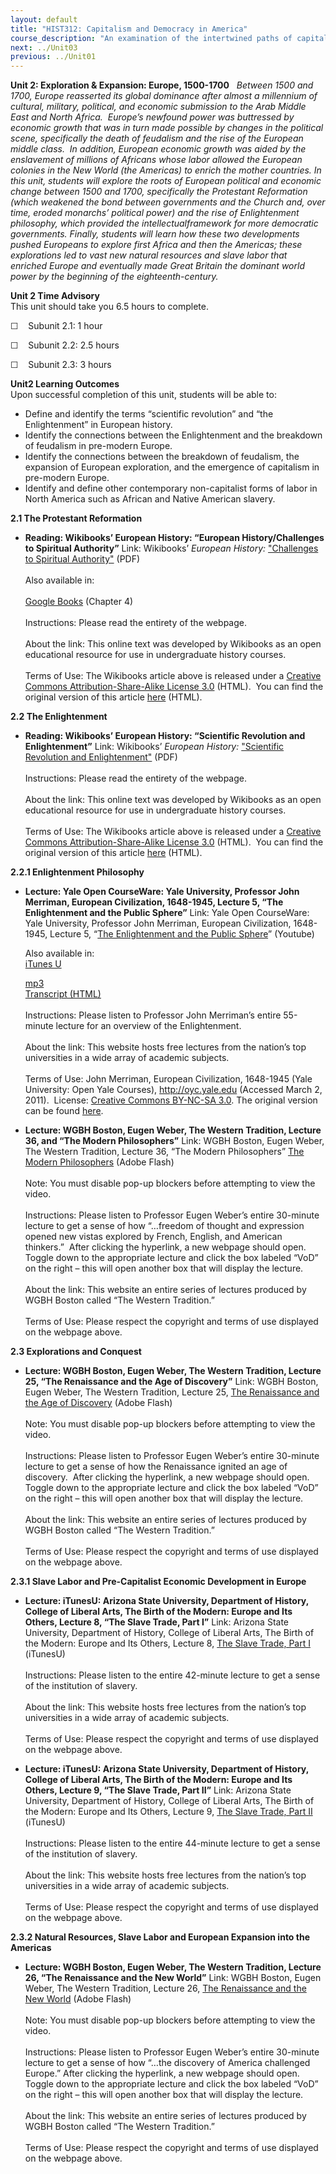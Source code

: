 ```yaml
---
layout: default
title: "HIST312: Capitalism and Democracy in America"
course_description: "An examination of the intertwined paths of capitalism and democracy in US history from the 17th century to the present, focusing on the connections between America’s economic and political development."
next: ../Unit03
previous: ../Unit01
---
```

**Unit 2: Exploration & Expansion: Europe, 1500-1700** <span
id="2"></span> 
*Between 1500 and 1700, Europe reasserted its global dominance after
almost a millennium of cultural, military, political, and economic
submission to the Arab Middle East and North Africa.  Europe’s newfound
power was buttressed by economic growth that was in turn made possible
by changes in the political scene, specifically the death of feudalism
and the rise of the European middle class.  In addition, European
economic growth was aided by the enslavement of millions of Africans
whose labor allowed the European colonies in the New World (the
Americas) to enrich the mother countries. In this unit, students will
explore the roots of European political and economic change between 1500
and 1700, specifically the Protestant Reformation (which weakened the
bond between governments and the Church and, over time, eroded monarchs’
political power) and the rise of Enlightenment philosophy, which
provided the intellectualframework for more democratic governments.
Finally, students will learn how these two developments pushed Europeans
to explore first Africa and then the Americas; these explorations led to
vast new natural resources and slave labor that enriched Europe and
eventually made Great Britain the dominant world power by the beginning
of the eighteenth-century.*

**Unit 2 Time Advisory**  
This unit should take you 6.5 hours to complete.

☐    Subunit 2.1: 1 hour

☐    Subunit 2.2: 2.5 hours

☐    Subunit 2.3: 3 hours

**Unit2 Learning Outcomes**  
Upon successful completion of this unit, students will be able to:

-   Define and identify the terms “scientific revolution” and “the
    Enlightenment” in European history.
-   Identify the connections between the Enlightenment and the breakdown
    of feudalism in pre-modern Europe.
-   Identify the connections between the breakdown of feudalism, the
    expansion of European exploration, and the emergence of capitalism
    in pre-modern Europe.
-   Identify and define other contemporary non-capitalist forms of labor
    in North America such as African and Native American slavery.

**2.1 The Protestant Reformation** <span id="2.1"></span> 
-   **Reading: Wikibooks’ European History: “European History/Challenges
    to Spiritual Authority”**
    Link: Wikibooks’ *European History:* ["Challenges to Spiritual
    Authority"](https://resources.saylor.org/archived/wp-content/uploads/2011/08/HIST-312-2.1-European-History-Challenges-to-Spiritual-Authority.pdf)
    (PDF)  
        
     Also available in:  
        
     [Google
    Books](http://books.google.com/books?id=AS3lhHWMkkIC&pg=PT48&lpg=PT48&dq=european+history+challenges+to+spiritual+authority&source=bl&ots=3FrAgcK98T&sig=4X0qV2jlCSFsmjyankv7MLVp3Qw&hl=en&ei=S6KgTLKAFsP7lweq47GlCg&sa=X&oi=book_result&ct=result&resnum=7&ved=0CDQQ6AEwBg#v=onepage&q&f=false)
    (Chapter 4)  
        
     Instructions: Please read the entirety of the webpage.  
        
     About the link: This online text was developed by Wikibooks as an
    open educational resource for use in undergraduate history
    courses.  
        
     Terms of Use: The Wikibooks article above is released under a
    [Creative Commons Attribution-Share-Alike License
    3.0](http://creativecommons.org/licenses/by-sa/3.0/) (HTML).  You
    can find the original version of this article
    [here](http://en.wikibooks.org/wiki/European_History/Challenges_to_Spiritual_Authority)
    (HTML).

**2.2 The Enlightenment** <span id="2.2"></span> 
-   **Reading: Wikibooks’ European History: “Scientific Revolution and
    Enlightenment”**
    Link: Wikibooks’ *European History:* ["Scientific Revolution and
    Enlightenment"](https://resources.saylor.org/archived/wp-content/uploads/2011/08/HIST312-2.2-European-History-Scientific-Revolution-and-Enlightenment.pdf)
    (PDF)  
        
     Instructions: Please read the entirety of the webpage.  
        
     About the link: This online text was developed by Wikibooks as an
    open educational resource for use in undergraduate history
    courses.  
        
     Terms of Use: The Wikibooks article above is released under a
    [Creative Commons Attribution-Share-Alike License
    3.0](http://creativecommons.org/licenses/by-sa/3.0/) (HTML).  You
    can find the original version of this article
    [here](http://en.wikibooks.org/wiki/European_History/Scientific_Revolution_and_Enlightenment)
    (HTML).

**2.2.1 Enlightenment Philosophy** <span id="2.2.1"></span> 
-   **Lecture: Yale Open CourseWare: Yale University, Professor John
    Merriman, European Civilization, 1648-1945, Lecture 5, “The
    Enlightenment and the Public Sphere”**
    Link: Yale Open CourseWare: Yale University, Professor John
    Merriman, European Civilization, 1648-1945, Lecture 5, “[The
    Enlightenment and the Public
    Sphere](http://www.youtube.com/watch?v=D2CmuJgurus)” (Youtube)  
      
     Also available in:   
     [iTunes
    U](http://deimos3.apple.com/WebObjects/Core.woa/Browse/yale.edu-dz.2821768462?i=2002787314)  

    [mp3](http://openmedia.yale.edu/projects/media_viewer/video_viewer2.php?window_size=audio&type=mp3&title=HIST%20202%20-%20Lecture%205%20-%20Prof.%20John%20Merriman&path=%2Fcourses%2Ffall08%2Fhist202%2Fmp3%2Fhist202_05_091708.mp3)   
     [Transcript (HTML)](http://oyc.yale.edu/transcript/574/hist-202)  
        
     Instructions: Please listen to Professor John Merriman’s entire
    55-minute lecture for an overview of the Enlightenment.  
        
     About the link: This website hosts free lectures from the nation’s
    top universities in a wide array of academic subjects.  
        
     Terms of Use: John Merriman, European Civilization, 1648-1945 (Yale
    University: Open Yale Courses), <http://oyc.yale.edu> (Accessed
    March 2, 2011).  License: [Creative Commons BY-NC-SA
    3.0](http://creativecommons.org/licenses/by-nc-sa/3.0/us/). The
    original version can be found
    [here](http://oyc.yale.edu/history/european-civilization-1648-1945/content/class-sessions).

-   **Lecture: WGBH Boston, Eugen Weber, The Western Tradition, Lecture
    36, and “The Modern Philosophers”**
    Link: WGBH Boston, Eugen Weber, The Western Tradition, Lecture 36,
    “The Modern Philosophers” [The Modern
    Philosophers](http://www.learner.org/resources/series58.html?pop=yes&pid=855)
    (Adobe Flash)  
        
     Note: You must disable pop-up blockers before attempting to view
    the video.  
        
     Instructions: Please listen to Professor Eugen Weber’s entire
    30-minute lecture to get a sense of how “…freedom of thought and
    expression opened new vistas explored by French, English, and
    American thinkers.”  After clicking the hyperlink, a new webpage
    should open.  Toggle down to the appropriate lecture and click the
    box labeled “VoD” on the right – this will open another box that
    will display the lecture.  
        
     About the link: This website an entire series of lectures produced
    by WGBH Boston called “The Western Tradition.”  
        
     Terms of Use: Please respect the copyright and terms of use
    displayed on the webpage above.

**2.3 Explorations and Conquest** <span id="2.3"></span> 
-   **Lecture: WGBH Boston, Eugen Weber, The Western Tradition, Lecture
    25, “The Renaissance and the Age of Discovery”**
    Link: WGBH Boston, Eugen Weber, The Western Tradition, Lecture 25,
    [The Renaissance and the Age of
    Discovery](http://www.learner.org/resources/series58.html?pop=yes&pid=855)
    (Adobe Flash)  
        
     Note: You must disable pop-up blockers before attempting to view
    the video.  
        
     Instructions: Please listen to Professor Eugen Weber’s entire
    30-minute lecture to get a sense of how the Renaissance ignited an
    age of discovery.  After clicking the hyperlink, a new webpage
    should open.  Toggle down to the appropriate lecture and click the
    box labeled “VoD” on the right – this will open another box that
    will display the lecture.  
        
     About the link: This website an entire series of lectures produced
    by WGBH Boston called “The Western Tradition.”  
        
     Terms of Use: Please respect the copyright and terms of use
    displayed on the webpage above.

**2.3.1 Slave Labor and Pre-Capitalist Economic Development in Europe**
<span id="2.3.1"></span> 
-   **Lecture: iTunesU: Arizona State University, Department of History,
    College of Liberal Arts, The Birth of the Modern: Europe and Its
    Others, Lecture 8, “The Slave Trade, Part I”**
    Link: Arizona State University, Department of History, College of
    Liberal Arts, The Birth of the Modern: Europe and Its Others,
    Lecture 8, [The Slave Trade, Part
    I](http://itunes.apple.com/WebObjects/MZStore.woa/wa/viewiTunesUCollection?id=383718908)
    (iTunesU)  
        
     Instructions: Please listen to the entire 42-minute lecture to get
    a sense of the institution of slavery.  
        
     About the link: This website hosts free lectures from the nation’s
    top universities in a wide array of academic subjects.  
        
     Terms of Use: Please respect the copyright and terms of use
    displayed on the webpage above.

-   **Lecture: iTunesU: Arizona State University, Department of History,
    College of Liberal Arts, The Birth of the Modern: Europe and Its
    Others, Lecture 9, “The Slave Trade, Part II”**
    Link: Arizona State University, Department of History, College of
    Liberal Arts, The Birth of the Modern: Europe and Its Others,
    Lecture 9, [The Slave Trade, Part
    II](http://itunes.apple.com/WebObjects/MZStore.woa/wa/viewiTunesUCollection?id=383718908)
    (iTunesU)  
        
     Instructions: Please listen to the entire 44-minute lecture to get
    a sense of the institution of slavery.  
        
     About the link: This website hosts free lectures from the nation’s
    top universities in a wide array of academic subjects.  
        
     Terms of Use: Please respect the copyright and terms of use
    displayed on the webpage above.

**2.3.2 Natural Resources, Slave Labor and European Expansion into the
Americas** <span id="2.3.2"></span> 
-   **Lecture: WGBH Boston, Eugen Weber, The Western Tradition, Lecture
    26, “The Renaissance and the New World”**
    Link: WGBH Boston, Eugen Weber, The Western Tradition, Lecture 26,
    [The Renaissance and the New
    World](http://www.learner.org/resources/series58.html?pop=yes&pid=855)
    (Adobe Flash)  
        
     Note: You must disable pop-up blockers before attempting to view
    the video.  
        
     Instructions: Please listen to Professor Eugen Weber’s entire
    30-minute lecture to get a sense of how “…the discovery of America
    challenged Europe.” After clicking the hyperlink, a new webpage
    should open.  Toggle down to the appropriate lecture and click the
    box labeled “VoD” on the right – this will open another box that
    will display the lecture.  
        
     About the link: This website an entire series of lectures produced
    by WGBH Boston called “The Western Tradition.”  
        
     Terms of Use: Please respect the copyright and terms of use
    displayed on the webpage above.


